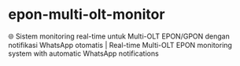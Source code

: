 # epon-multi-olt-monitor
🌐 Sistem monitoring real-time untuk Multi-OLT EPON/GPON dengan notifikasi WhatsApp otomatis | Real-time Multi-OLT EPON monitoring system with automatic WhatsApp notifications
